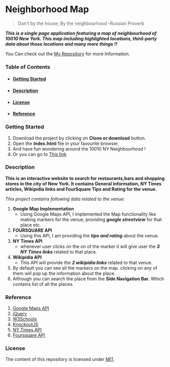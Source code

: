 # Neighborhood Map
> Don't by the house; By the neighbourhood
>-Russian Proverb 

_**This is a single page application featuring a map of neighbourhood of 10010 New York. This map including highlighted locations, third-party data about those locations and many more things !!**_

You Can check out the [My Repository](https://github.com/jkc1996/neighbourhood-map) for more Information.

### Table of Contents
* #### [Getting Started](#Getting-Started)
* #### [Description](#description)
* #### [License](#license)
* #### [Reference](#reference)

### Getting Started

1. Download the project by clicking on **Clone or download** button.
2. Open the **index.html** file in your favourite browser.
3. And have fun wondering around the 10010 NY Neighbourhood !
4. Or you can go to [This link](https://jkc1996.github.io/neighbourhood-map/)

### Description

**This is an interactive website to search for restaurants,bars and shopping stores in the city of New York. It contains General information, NY Times articles, Wikipidia links and FourSquare Tips and Rating for the venue.**

_This project contains following data related to the venue:_

1. **Google Map Implementation**
    - Using Google Maps API, I implemented the Map functionality like making markers for the venue, providing _**google streetview**_ for that place etc. 
2. **FOURSQUARE API**
    - Using this API, I am providing the _**tips and rating**_ about the venue.
3. **NY Times API**
    - whenever user clicks on the on of the marker it will give user the _**3 NY Times links**_ related to that place.
4. **Wikipidia API**
    - This API will provide the _**2 wikipidia links**_ related to that venue.
5. By default you can see all the markers on the map. clicking on any of them will pop up the information about the place.
6. Although you can search the place from the **Side Navigation Bar.** Which contains list of all the places.

### Reference

1. [Google Maps API](https://developers.google.com/maps/)
2. [jQuery](https://jquery.com/)
3. [W3Schools](https://www.w3schools.com/)
4. [KnockoutJS](http://knockoutjs.com/)
5. [NY Times API](https://developer.nytimes.com/)
6. [Foursquare API](https://developer.foursquare.com/)

### License

The content of this repository is licensed under [MIT](https://choosealicense.com/licenses/mit/).
